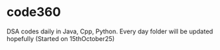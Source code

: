 # code360
DSA codes daily in Java, Cpp, Python. Every day folder will be updated hopefully (Started on 15thOctober25)
